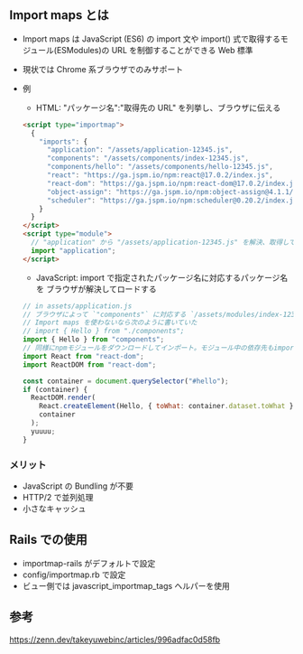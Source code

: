 ## Import maps とは

- Import maps は JavaScript (ES6) の import 文や import() 式で取得するモジュール(ESModules)の URL を制御することができる Web 標準
- 現状では Chrome 系ブラウザでのみサポート
- 例

  - HTML: "パッケージ名":"取得先の URL" を列挙し、ブラウザに伝える

  ```html
  <script type="importmap">
    {
      "imports": {
        "application": "/assets/application-12345.js",
        "components": "/assets/components/index-12345.js",
        "components/hello": "/assets/components/hello-12345.js",
        "react": "https://ga.jspm.io/npm:react@17.0.2/index.js",
        "react-dom": "https://ga.jspm.io/npm:react-dom@17.0.2/index.js",
        "object-assign": "https://ga.jspm.io/npm:object-assign@4.1.1/index.js",
        "scheduler": "https://ga.jspm.io/npm:scheduler@0.20.2/index.js"
      }
    }
  </script>
  <script type="module">
    // "application" から "/assets/application-12345.js" を解決、取得して実行
    import "application";
  </script>
  ```

  - JavaScript: import で指定されたパッケージ名に対応するパッケージ名を ブラウザが解決してロードする

  ```javascript
  // in assets/application.js
  // ブラウザによって `"components"` に対応する `/assets/modules/index-12345.js` よりダウンロードされ、 export された Hello オブジェクトをインポート
  // Import maps を使わないなら次のように書いていた
  // import { Hello } from "./components";
  import { Hello } from "components";
  // 同様にnpmモジュールをダウンロードしてインポート。モジュール中の依存先もimportmapに書いてあるならOK
  import React from "react-dom";
  import ReactDOM from "react-dom";

  const container = document.querySelector("#hello");
  if (container) {
    ReactDOM.render(
      React.createElement(Hello, { toWhat: container.dataset.toWhat }, null),
      container
    );
    yuuuu;
  }
  ```

### メリット

- JavaScript の Bundling が不要
- HTTP/2 で並列処理
- 小さなキャッシュ

## Rails での使用

- importmap-rails がデフォルトで設定
- config/importmap.rb で設定
- ビュー側では javascript_importmap_tags ヘルパーを使用

## 参考

https://zenn.dev/takeyuwebinc/articles/996adfac0d58fb
